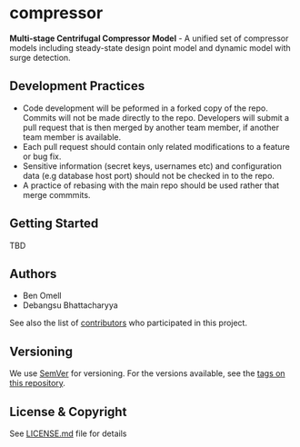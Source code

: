# compressor

**Multi-stage Centrifugal Compressor Model** - A unified set of compressor models including steady-state design point model and dynamic model with surge detection.

## Development Practices

* Code development will be peformed in a forked copy of the repo. Commits will not be 
  made directly to the repo. Developers will submit a pull request that is then merged
  by another team member, if another team member is available.
* Each pull request should contain only related modifications to a feature or bug fix.  
* Sensitive information (secret keys, usernames etc) and configuration data 
  (e.g database host port) should not be checked in to the repo.
* A practice of rebasing with the main repo should be used rather that merge commmits.

## Getting Started

TBD


## Authors

* Ben Omell
* Debangsu Bhattacharyya

See also the list of [contributors](https://github.com/CCSI-Toolset/compressor/contributors) who participated in this project.

## Versioning

We use [SemVer](http://semver.org/) for versioning. For the versions available, 
see the [tags on this repository](https://github.com/CCSI-Toolset/compressor/tags). 

## License & Copyright

See [LICENSE.md](LICENSE.md) file for details
